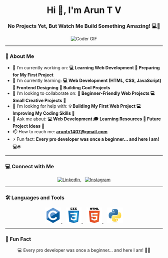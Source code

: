 <h1 align="center">Hi 👋, I'm Arun T V</h1>
<h3 align="center">No Projects Yet, But Watch Me Build Something Amazing! 💻🚀</h3>  

<p align="center">
  <img alt="Coder GIF" height=250 width=350 src="https://i.gifer.com/origin/57/57bb7741f29c5cf540b70d448beab706_w200.gif" />
</p>

---

### 🚀 About Me
- 🔭 I’m currently working on: **💻 Learning Web Development 🚀 Preparing for My First Project**
- 🌱 I’m currently learning: **💻 Web Development (HTML, CSS, JavaScript) 🎨 Frontend Designing 🚀 Building Cool Projects**
- 👯 I’m looking to collaborate on: **🤝 Beginner-Friendly Web Projects 💻 Small Creative Projects 🚀**
- 🤝 I’m looking for help with: **💡 Building My First Web Project 💻 Improving My Coding Skills 🚀**
- 💬 Ask me about: **💻 Web Development 🎓 Learning Resources 📜 Future Project Ideas 🤔**
- 📫 How to reach me: **[aruntv1407@gmail.com](mailto:aruntv1407@gmail.com)**
- ⚡ Fun fact: **Every pro developer was once a beginner… and here I am! 💻🔥**

---

### 💻 Connect with Me
<p align="center">
  <a href="https://linkedin.com/in/arun t v" target="blank">
    <img align="center" src="https://raw.githubusercontent.com/rahuldkjain/github-profile-readme-generator/master/src/images/icons/Social/linked-in-alt.svg" alt="LinkedIn" height="40" width="40" />
  </a>
  &nbsp;&nbsp;
  <a href="https://instagram.com/arun._.tv" target="blank">
    <img align="center" src="https://raw.githubusercontent.com/rahuldkjain/github-profile-readme-generator/master/src/images/icons/Social/instagram.svg" alt="Instagram" height="40" width="40" />
  </a>
</p>

---

### 🛠 Languages and Tools
<p align="center">
  <a href="https://www.cprogramming.com/" target="_blank" rel="noreferrer">
    <img src="https://raw.githubusercontent.com/devicons/devicon/master/icons/c/c-original.svg" alt="C" width="50" height="50"/>
  </a> 
  &nbsp;&nbsp;
  <a href="https://www.w3schools.com/css/" target="_blank" rel="noreferrer">
    <img src="https://raw.githubusercontent.com/devicons/devicon/master/icons/css3/css3-original-wordmark.svg" alt="CSS3" width="50" height="50"/>
  </a> 
  &nbsp;&nbsp;
  <a href="https://www.w3.org/html/" target="_blank" rel="noreferrer">
    <img src="https://raw.githubusercontent.com/devicons/devicon/master/icons/html5/html5-original-wordmark.svg" alt="HTML5" width="50" height="50"/>
  </a> 
  &nbsp;&nbsp;
  <a href="https://www.python.org" target="_blank" rel="noreferrer">
    <img src="https://raw.githubusercontent.com/devicons/devicon/master/icons/python/python-original.svg" alt="Python" width="50" height="50"/>
  </a>
</p>

---

### 💎 Fun Fact
<p align="center">
  💻 Every pro developer was once a beginner… and here I am! 🚀🔥
</p>
